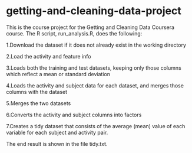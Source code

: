 # getting-and-cleaning-data-project

This is the course project for the Getting and Cleaning Data Coursera course. The R script, run_analysis.R, does the following:

1.Download the dataset if it does not already exist in the working directory


2.Load the activity and feature info

3.Loads both the training and test datasets, keeping only those columns which reflect a mean or standard deviation

4.Loads the activity and subject data for each dataset, and merges those columns with the dataset

5.Merges the two datasets

6.Converts the activity and subject columns into factors

7.Creates a tidy dataset that consists of the average (mean) value of each variable for each subject and activity pair.


The end result is shown in the file tidy.txt.
